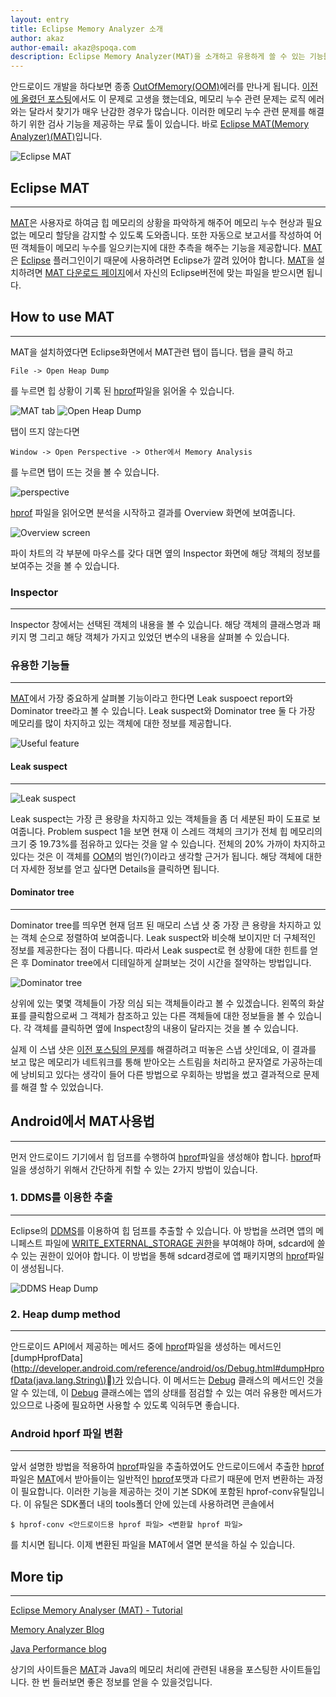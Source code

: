 ```yaml
---
layout: entry
title: Eclipse Memory Analyzer 소개
author: akaz
author-email: akaz@spoqa.com
description: Eclipse Memory Analyzer(MAT)을 소개하고 유용하게 쓸 수 있는 기능들을 알아봅니다.
---
```


안드로이드 개발을 하다보면 종종 [OutOfMemory(OOM)][OOM]에러를 만나게 됩니다. [이전에 올렸던 포스팅](http://spoqa.github.com/2012/01/09/using-gson-in-android.html)에서도 이 문제로 고생을 했는데요, 메모리 누수 관련 문제는 로직 에러와는 달라서 찾기가 매우 난감한 경우가 많습니다. 이러한 메모리 누수 관련 문제를 해결하기 위한 검사 기능을 제공하는 무료 툴이 있습니다. 바로 [Eclipse MAT(Memory Analyzer)(MAT)][MAT]입니다.

![Eclipse MAT](/images/eclipse-mat/mat_thumb.png)

## Eclipse MAT
---
[MAT]은 사용자로 하여금 힙 메모리의 상황을 파악하게 해주어 메모리 누수 현상과 필요없는 메모리 할당을 감지할 수 있도록 도와줍니다. 또한 자동으로 보고서를 작성하여 어떤 객체들이 메모리 누수를 일으키는지에 대한 추측을 해주는 기능을 제공합니다. [MAT]은 [Eclipse] 플러그인이기 때문에 사용하려면 Eclipse가 깔려 있어야 합니다. [MAT]을 설치하려면 [MAT 다운로드 페이지](http://eclipse.org/mat/downloads.php)에서 자신의 Eclipse버전에 맞는 파일을 받으시면 됩니다. 

## How to use MAT
---
MAT을 설치하였다면 Eclipse화면에서 MAT관련 탭이 뜹니다. 탭을 클릭 하고 
     
    File -> Open Heap Dump

를 누르면 힙 상황이 기록 된 [hprof]파일을 읽어올 수 있습니다.

![MAT tab](/images/eclipse-mat/mat_tab.png)
![Open Heap Dump](/images/eclipse-mat/open_heapdump.png)

탭이 뜨지 않는다면 

    Window -> Open Perspective -> Other에서 Memory Analysis

를 누르면 탭이 뜨는 것을 볼 수 있습니다.

![perspective](/images/eclipse-mat/perspective_memory_analysis.png)

[hprof] 파일을 읽어오면 분석을 시작하고 결과를 Overview 화면에 보여줍니다. 

![Overview screen](/images/eclipse-mat/overview.png)

파이 차트의 각 부분에 마우스를 갖다 대면 옆의 Inspector 화면에 해당 객체의 정보를 보여주는 것을 볼 수 있습니다.

### Inspector
---
Inspector 창에서는 선택된 객체의 내용을 볼 수 있습니다. 해당 객체의 클래스명과 패키지 명 그리고 해당 객체가 가지고 있었던 변수의 내용을 살펴볼 수 있습니다.

### 유용한 기능들
---
[MAT]에서 가장 중요하게 살펴볼 기능이라고 한다면 Leak suspoect report와 Dominator tree라고 볼 수 있습니다. Leak suspect와 Dominator tree 둘 다 가장 메모리를 많이 차지하고 있는 객체에 대한 정보를 제공합니다.

![Useful feature](/images/eclipse-mat/overview_useful_method.png)

#### Leak suspect
---

![Leak suspect](/images/eclipse-mat/leak_suspect.png)

Leak suspect는 가장 큰 용량을 차지하고 있는 객체들을 좀 더 세분된 파이 도표로 보여줍니다. Problem suspect 1을 보면 현재 이 스레드 객체의 크기가 전체 힙 메모리의 크기 중 19.73%를 점유하고 있다는 것을 알 수 있습니다. 전체의 20% 가까이 차지하고 있다는 것은 이 객체를 [OOM]의 범인(?)이라고 생각할 근거가 됩니다. 해당 객체에 대한 더 자세한 정보를 얻고 싶다면 Details을 클릭하면 됩니다.

#### Dominator tree
---
Dominator tree를 띄우면 현재 덤프 된 매모리 스냅 샷 중 가장 큰 용량을 차지하고 있는 객체 순으로 정렬하여 보여줍니다. Leak suspect와 비슷해 보이지만 더 구체적인 정보를 제공한다는 점이 다릅니다. 따라서 Leak suspect로 현 상황에 대한 힌트를 얻은 후 Dominator tree에서 디테일하게 살펴보는 것이 시간을 절약하는 방법입니다. 

![Dominator tree](/images/eclipse-mat/dominator_tree.png)

상위에 있는 몇몇 객체들이 가장 의심 되는 객체들이라고 볼 수 있겠습니다. 왼쪽의 화살표를 클릭함으로써 그 객체가 참조하고 있는 다른 객체들에 대한 정보들을 볼 수 있습니다. 각 객체를 클릭하면 옆에 Inspect창의 내용이 달라지는 것을 볼 수 있습니다.

실제 이 스냅 샷은 [이전 포스팅의 문제](http://spoqa.github.com/2012/01/09/using-gson-in-android.html)를 해결하려고 떠놓은 스냅 샷인데요, 이 결과를 보고 많은 메모리가 네트워크를 통해 받아오는 스트림을 처리하고 문자열로 가공하는데에 낭비되고 있다는 생각이 들어 다른 방법으로 우회하는 방법을 썼고 결과적으로 문제를 해결 할 수 있었습니다.

## Android에서 MAT사용법
---
먼저 안드로이드 기기에서 힙 덤프를 수행하여 [hprof]파일을 생성해야 합니다. [hprof]파일을 생성하기 위해서 간단하게 취할 수 있는 2가지 방법이 있습니다.

### 1. DDMS를 이용한 추출
---
Eclipse의 [DDMS]를 이용하여 힙 덤프를 추출할 수 있습니다. 아 방법을 쓰려면 앱의 메니페스트 파일에 [WRITE_EXTERNAL_STORAGE 권한](http://developer.android.com/reference/android/Manifest.permission.html#WRITE_EXTERNAL_STORAGE)을 부여해야 하며, sdcard에 쓸 수 있는 권한이 있어야 합니다. 이 방법을 통해 sdcard경로에 앱 패키지명의 [hprof]파일이 생성됩니다.

![DDMS Heap Dump](/images/eclipse-mat/ddms_heapdump.png)

### 2. Heap dump method
---
안드로이드 API에서 제공하는 메서드 중에 [hprof]파일을 생성하는 메서드인 [dumpHprofData](http://developer.android.com/reference/android/os/Debug.html#dumpHprofData(java.lang.String\))가 있습니다. 이 메서드는 [Debug] 클래스의 메서드인 것을 알 수 있는데, 이 [Debug] 클래스에는 앱의 상태를 점검할 수 있는 여러 유용한 메서드가 있으므로 나중에 필요하면 사용할 수 있도록 익혀두면 좋습니다.

### Android hporf 파일 변환
---
앞서 설명한 방법을 적용하여 [hprof]파일을 추출하였어도 안드로이드에서 추출한 [hprof]파일은 [MAT]에서 받아들이는 일반적인 [hprof]포맷과 다르기 때문에 먼저 변환하는 과정이 필요합니다. 이러한 기능을 제공하는 것이 기본 SDK에 포함된 hprof-conv유틸입니다. 이 유틸은 SDK폴더 내의 tools폴더 안에 있는데 사용하려면 콘솔에서

    $ hprof-conv <안드로이드용 hprof 파일> <변환할 hprof 파일>

를 치시면 됩니다. 이제 변환된 파일을 MAT에서 열면 분석을 하실 수 있습니다.

## More tip
---

[Eclipse Memory Analyser (MAT) - Tutorial](http://www.vogella.de/articles/EclipseMemoryAnalyser/article.html)

[Memory Analyzer Blog](http://memoryanalyzer.blogspot.com/2010/01/heap-dump-analysis-with-memory-analyzer.html)

[Java Performance blog](http://kohlerm.blogspot.com/search/label/memory)

상기의 사이트들은 [MAT]과 Java의 메모리 처리에 관련된 내용을 포스팅한 사이트들입니다. 한 번 들러보면 좋은 정보를 얻을 수 있을것입니다.

[Eclipse]: http://www.eclipse.org/
[MAT]: http://eclipse.org/mat/
[OOM]: http://developer.android.com/reference/java/lang/OutOfMemoryError.html 
[Debug]: http://developer.android.com/reference/android/os/Debug.html
[DDMS]: http://developer.android.com/guide/developing/debugging/ddms.html
[hprof]: http://java.sun.com/developer/technicalArticles/Programming/HPROF.html
